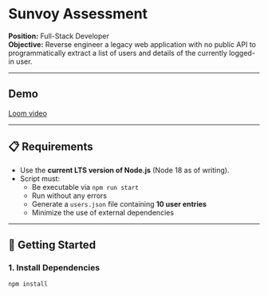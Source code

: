 # Sunvoy Assessment

**Position:** Full-Stack Developer  
**Objective:** Reverse engineer a legacy web application with no public API to programmatically extract a list of users and details of the currently logged-in user.

---

## Demo
[Loom video](https://www.loom.com/share/3b0d87cf398d4b22b2265cc8f1f9c611?sid=6278becf-4490-4bbb-89b8-5ee3f0e28441)

---

## 📋 Requirements

- Use the **current LTS version of Node.js** (Node 18 as of writing).
- Script must:
  - Be executable via `npm run start`
  - Run without any errors
  - Generate a `users.json` file containing **10 user entries**
  - Minimize the use of external dependencies

---

## 🚀 Getting Started

### 1. Install Dependencies

```bash
npm install
